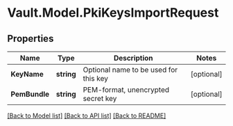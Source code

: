 # Vault.Model.PkiKeysImportRequest

## Properties

Name | Type | Description | Notes
------------ | ------------- | ------------- | -------------
**KeyName** | **string** | Optional name to be used for this key | [optional] 
**PemBundle** | **string** | PEM-format, unencrypted secret key | [optional] 

[[Back to Model list]](../README.md#documentation-for-models) [[Back to API list]](../README.md#documentation-for-api-endpoints) [[Back to README]](../README.md)

